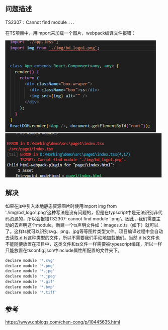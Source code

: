 ## 问题描述
TS2307：Cannot find module `...`

在TS项目中，用import来加载一个图片，webpack编译文件报错：

![代码](imgs/TS2307/1.png)
![报错](imgs/TS2307/2.png)

## 解决
如果在js中引入本地静态资源图片时使用import img from './img/bd_logo1.png'这种写法是没有问题的，但是在typscript中是无法识别非代码资源的，所以会报错TS2307: cannot find module '.png'。因此，我们需要主动的去声明这个module。新建一个ts声明文件如：images.d.ts（如下）就可以了。这样ts就可以识别svg、png、jpg等等图片类型文件。项目编译过程中会自动去读取.d.ts这种类型的文件，所以不需要我们手动地加载他们。当然.d.ts文件也不能随便放置在项目中，这类文件和ts文件一样需要被typescript编译，所以一样只能放置在tsconfig.json中include属性所配置的文件夹下。
```js
declare module '*.svg'
declare module '*.png'
declare module '*.jpg'
declare module '*.jpeg'
declare module '*.gif'
declare module '*.bmp'
declare module '*.tiff'
```

## 参考
https://www.cnblogs.com/chen-cong/p/10445635.html